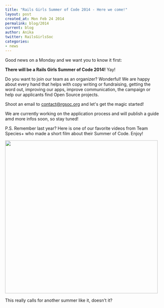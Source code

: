 ```yaml
---
title: "Rails Girls Summer of Code 2014 - Here we come!"
layout: post
created_at: Mon Feb 24 2014
permalink: blog/2014
current: blog
author: Anika
twitter: RailsGirlsSoc
categories:
- news
---
```


Good news on a Monday and we want you to know it first:

**There will be a Rails Girls Summer of Code 2014!** Yay!

Do you want to join our team as an organizer? Wonderful! We are happy about every hand that helps with copy writing or fundraising, getting the word out, improving our apps, improve communication, the campaign or help our applicants find Open Source projects.

Shoot an email to [contact@rgsoc.org](mailto:contact@rgsoc.org) and let's get the magic started!

We are currently working on the application process and will publish a guide amd more infos soon, so stay tuned!

P.S. Remember last year? Here is one of our favorite videos from Team Species+ who made a short film about their Summer of Code. Enjoy! 

<a href="http://vimeo.com/78348473"><img src="https://f.cloud.github.com/assets/1711357/2243866/12ce0ba2-9d35-11e3-918f-ffa916e28fba.png" width="500" /></a>

This really calls for another summer like it, doesn't it?
